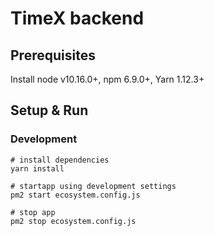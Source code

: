 # TimeX backend

## Prerequisites

Install node v10.16.0+, npm 6.9.0+, Yarn 1.12.3+

## Setup & Run

### Development

```
# install dependencies
yarn install

# startapp using development settings
pm2 start ecosystem.config.js

# stop app
pm2 stop ecosystem.config.js
```
